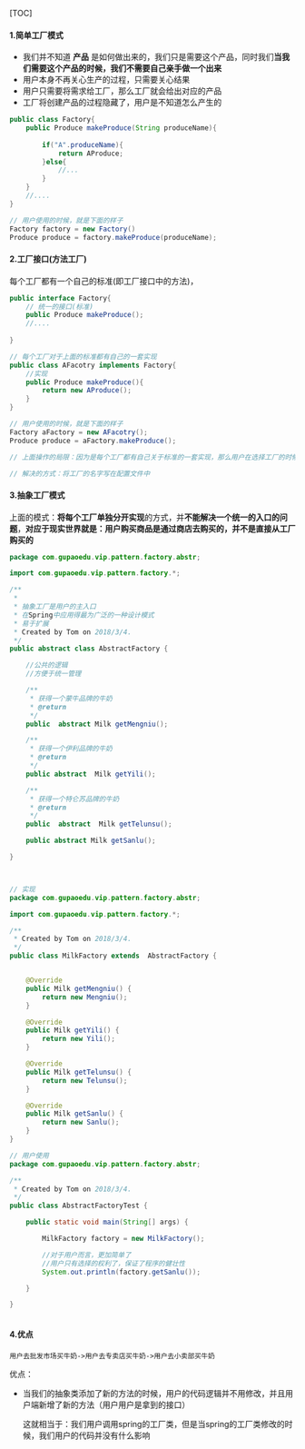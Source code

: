 [TOC]

#### 1.简单工厂模式

* 我们并不知道 **产品** 是如何做出来的，我们只是需要这个产品，同时我们**当我们需要这个产品的时候，我们不需要自己亲手做一个出来**
* 用户本身不再关心生产的过程，只需要关心结果
* 用户只需要将需求给工厂，那么工厂就会给出对应的产品
* 工厂将创建产品的过程隐藏了，用户是不知道怎么产生的



```java
public class Factory{
    public Produce makeProduce(String produceName){
        
        if("A".produceName){
            return AProduce;
        }else{
            //...
        }
    }
    //....
}

// 用户使用的时候，就是下面的样子
Factory factory = new Factory()
Produce produce = factory.makeProduce(produceName);

```





#### 2.工厂接口(方法工厂)

每个工厂都有一个自己的标准(即工厂接口中的方法)，



```java
public interface Factory{
    // 统一的接口(标准)
    public Produce makeProduce();
    //....
    
}

// 每个工厂对于上面的标准都有自己的一套实现
public class AFacotry implements Factory{
    //实现
    public Produce makeProduce(){
        return new AProduce();
    }
}

// 用户使用的时候，就是下面的样子
Factory aFactory = new AFacotry();
Produce produce = aFactory.makeProduce();

// 上面操作的局限：因为是每个工厂都有自己关于标准的一套实现，那么用户在选择工厂的时候，每次都要在代码中写具体的工厂名称，这样下次我想要改用其他工厂的时候(如BFactory)，那么代码中就写死了

// 解决的方式：将工厂的名字写在配置文件中
```



#### 3.抽象工厂模式

上面的模式：**将每个工厂单独分开实现**的方式，并**不能解决一个统一的入口的问题**，**对应于现实世界就是：用户购买商品是通过商店去购买的，并不是直接从工厂购买的** 

```java
package com.gupaoedu.vip.pattern.factory.abstr;

import com.gupaoedu.vip.pattern.factory.*;

/**
 *
 * 抽象工厂是用户的主入口
 * 在Spring中应用得最为广泛的一种设计模式
 * 易于扩展
 * Created by Tom on 2018/3/4.
 */
public abstract class AbstractFactory {

    //公共的逻辑
    //方便于统一管理

    /**
     * 获得一个蒙牛品牌的牛奶
     * @return
     */
    public  abstract Milk getMengniu();

    /**
     * 获得一个伊利品牌的牛奶
     * @return
     */
    public abstract  Milk getYili();

    /**
     * 获得一个特仑苏品牌的牛奶
     * @return
     */
    public  abstract  Milk getTelunsu();

    public abstract Milk getSanlu();

}



// 实现
package com.gupaoedu.vip.pattern.factory.abstr;

import com.gupaoedu.vip.pattern.factory.*;

/**
 * Created by Tom on 2018/3/4.
 */
public class MilkFactory extends  AbstractFactory {


    @Override
    public Milk getMengniu() {
        return new Mengniu();
    }

    @Override
    public Milk getYili() {
        return new Yili();
    }

    @Override
    public Milk getTelunsu() {
        return new Telunsu();
    }

    @Override
    public Milk getSanlu() {
        return new Sanlu();
    }
}

// 用户使用
package com.gupaoedu.vip.pattern.factory.abstr;

/**
 * Created by Tom on 2018/3/4.
 */
public class AbstractFactoryTest {

    public static void main(String[] args) {

        MilkFactory factory = new MilkFactory();

        //对于用户而言，更加简单了
        //用户只有选择的权利了，保证了程序的健壮性
        System.out.println(factory.getSanlu());

    }

}



```



#### 4.优点

```
用户去批发市场买牛奶->用户去专卖店买牛奶->用户去小卖部买牛奶
```



优点：

* 当我们的抽象类添加了新的方法的时候，用户的代码逻辑并不用修改，并且用户端新增了新的方法（用户用户是拿到的接口）

  这就相当于：我们用户调用spring的工厂类，但是当spring的工厂类修改的时候，我们用户的代码并没有什么影响